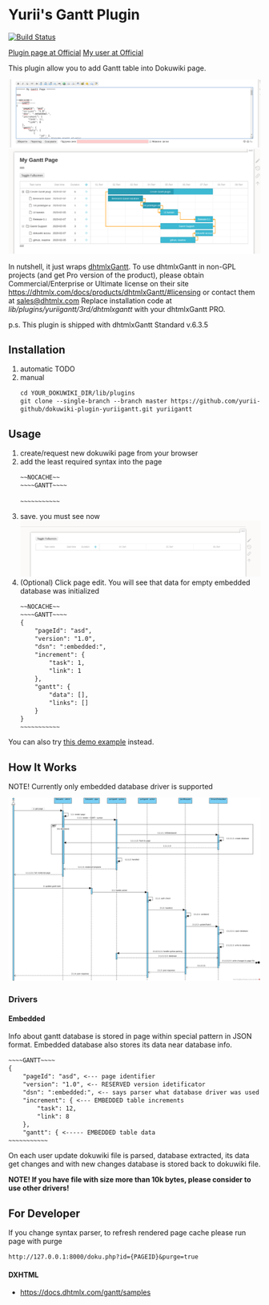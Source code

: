 # Yurii's Gantt Plugin

[![Build Status](https://travis-ci.org/yurii-github/dokuwiki-plugin-yuriigantt.svg?branch=master)](https://travis-ci.org/yurii-github/dokuwiki-plugin-yuriigantt)

[Plugin page at Official](https://www.dokuwiki.org/plugin:yuriigantt)
[My user at Official](https://forum.dokuwiki.org/user/50392)

This plugin allow you to add Gantt table into Dokuwiki page.

![alt text](docs/img/raw.png "Rendered")
![alt text](docs/img/rendered.png "Rendered")

In nutshell, it just wraps [dhtmlxGantt](https://dhtmlx.com/docs/products/dhtmlxGantt).
To use dhtmlxGantt in non-GPL projects (and get Pro version of the product), please obtain Commercial/Enterprise or Ultimate license on their site https://dhtmlx.com/docs/products/dhtmlxGantt/#licensing or contact them at sales@dhtmlx.com
Replace installation code at *lib/plugins/yuriigantt/3rd/dhtmlxgantt* with your dhtmlxGantt PRO.

p.s. This plugin is shipped with dhtmlxGantt Standard v.6.3.5

## Installation

1. automatic TODO
1. manual
    ```
    cd YOUR_DOKUWIKI_DIR/lib/plugins
    git clone --single-branch --branch master https://github.com/yurii-github/dokuwiki-plugin-yuriigantt.git yuriigantt
    ```

## Usage

1. create/request new dokuwiki page from your browser
1. add the least required syntax into the page
    ```
    ~~NOCACHE~~
    ~~~~GANTT~~~~

    ~~~~~~~~~~~
    ```
1. save. you must see now ![alt text](docs/img/rendered_empty.png "Rendered")
1. (Optional) Click page edit. You will see that data for empty embedded database was initialized
    ```
    ~~NOCACHE~~
    ~~~~GANTT~~~~
    {
        "pageId": "asd",
        "version": "1.0",
        "dsn": ":embedded:",
        "increment": {
            "task": 1,
            "link": 1
        },
        "gantt": {
            "data": [],
            "links": []
        }
    }
    ~~~~~~~~~~~
    ```
You can also try [this demo example](_test/test_page.txt) instead.

## How It Works

NOTE! Currently only embedded database driver is supported

![alt text](docs/img/diagram.png "Diagram")

### Drivers
#### Embedded
Info about gantt database is stored in page within special pattern in JSON format.
Embedded database also stores its data near database info.
```
~~~~GANTT~~~~
{
    "pageId": "asd", <--- page identifier
    "version": "1.0", <-- RESERVED version idetificator
    "dsn": ":embedded:", <-- says parser what database driver was used
    "increment": { <--- EMBEDDED table increments
        "task": 12,
        "link": 8
    },
    "gantt": { <----- EMBEDDED table data
~~~~~~~~~~~
```
On each user update dokuwiki file is parsed, database extracted, its data get changes and with new changes database is stored back to dokuwiki file.


**NOTE! If you have file with size more than 10k bytes, please consider to use other drivers!**

## For Developer

If you change syntax parser, to refresh rendered page cache please run page with purge
```
http://127.0.0.1:8000/doku.php?id={PAGEID}&purge=true
```

#### DXHTML

* https://docs.dhtmlx.com/gantt/samples

